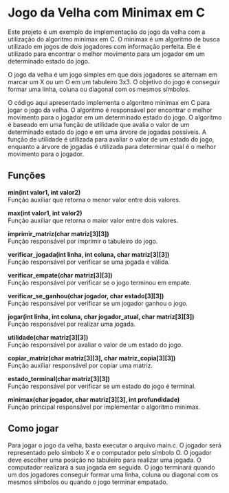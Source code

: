 # Jogo da Velha com Minimax em C
Este projeto é um exemplo de implementação do jogo da velha com a utilização do algoritmo minimax em C. O minimax é um algoritmo de busca utilizado em jogos de dois jogadores com informação perfeita. Ele é utilizado para encontrar o melhor movimento para um jogador em um determinado estado do jogo.

O jogo da velha é um jogo simples em que dois jogadores se alternam em marcar um X ou um O em um tabuleiro 3x3. O objetivo do jogo é conseguir formar uma linha, coluna ou diagonal com os mesmos símbolos.

O código aqui apresentado implementa o algoritmo minimax em C para jogar o jogo da velha. O algoritmo é responsável por encontrar o melhor movimento para o jogador em um determinado estado do jogo. O algoritmo é baseado em uma função de utilidade que avalia o valor de um determinado estado do jogo e em uma árvore de jogadas possíveis. A função de utilidade é utilizada para avaliar o valor de um estado do jogo, enquanto a árvore de jogadas é utilizada para determinar qual é o melhor movimento para o jogador.

## Funções
**min(int valor1, int valor2)**<br>
Função auxiliar que retorna o menor valor entre dois valores.

**max(int valor1, int valor2)**<br>
Função auxiliar que retorna o maior valor entre dois valores.

**imprimir_matriz(char matriz[3][3])**<br>
Função responsável por imprimir o tabuleiro do jogo.

**verificar_jogada(int linha, int coluna, char matriz[3][3])**<br>
Função responsável por verificar se uma jogada é válida.

**verificar_empate(char matriz[3][3])**<br>
Função responsável por verificar se o jogo terminou em empate.

**verificar_se_ganhou(char jogador, char estado[3][3])**<br>
Função responsável por verificar se um jogador ganhou o jogo.

**jogar(int linha, int coluna, char jogador_atual, char matriz[3][3])**<br>
Função responsável por realizar uma jogada.

**utilidade(char matriz[3][3])**<br>
Função responsável por avaliar o valor de um estado do jogo.

**copiar_matriz(char matriz[3][3], char matriz_copia[3][3])**<br>
Função auxiliar responsável por copiar uma matriz.

**estado_terminal(char matriz[3][3])**<br>
Função responsável por verificar se um estado do jogo é terminal.

**minimax(char jogador, char matriz[3][3], int profundidade)**<br>
Função principal responsável por implementar o algoritmo minimax.

## Como jogar
Para jogar o jogo da velha, basta executar o arquivo main.c. O jogador será representado pelo símbolo X e o computador pelo símbolo O. O jogador deve escolher uma posição no tabuleiro para realizar uma jogada. O computador realizará a sua jogada em seguida. O jogo terminará quando um dos jogadores conseguir formar uma linha, coluna ou diagonal com os mesmos símbolos ou quando o jogo terminar empatado.
